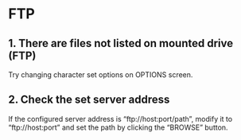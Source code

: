 # FTP

## 1.	There are files not listed on mounted drive (FTP)

Try changing character set options on OPTIONS screen.
 

## 2.	Check the set server address

If the configured server address is “ftp://host:port/path”, modify it to “ftp://host:port” and set the path by clicking the “BROWSE” button.
  


